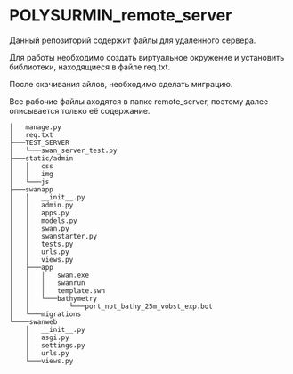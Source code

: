 # POLYSURMIN_remote_server

Данный репозиторий содержит файлы для удаленного сервера.

Для работы необходимо создать виртуальное окружение и установить библиотеки, находящиеся в файле req.txt. 

После скачивания айлов, необходимо сделать миграцию. 


Все рабочие файлы аходятся в папке remote_server, поэтому далее описывается только её содержание. 

```
│   manage.py  
│   req.txt 
├───TEST_SERVER
│   └───swan_server_test.py
├───static/admin
│   │   css
│   │   img
│   └───js
├───swanapp
│   │   __init__.py
│   │   admin.py
│   │   apps.py
│   │   models.py
│   │   swan.py
│   │   swanstarter.py
│   │   tests.py
│   │   urls.py
│   │   views.py
│   ├───app
│   │   │   swan.exe 
│   │   │   swanrun
│   │   │   template.swn
│   │   └───bathymetry
│   │          └───port_not_bathy_25m_vobst_exp.bot
│   └───migrations
└────swanweb
    │   __init__.py
    │   asgi.py
    │   settings.py
    │   urls.py
    └───views.py

```